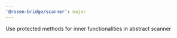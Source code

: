 ```yaml
---
'@rosen-bridge/scanner': major
---
```


Use protected methods for inner functionalities in abstract scanner
